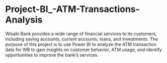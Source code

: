 # Project-BI_-ATM-Transactions-Analysis
Wisabi Bank provides a wide range of financial services to its customers, including saving accounts, current accounts, loans, and investments. The purpose of this project is to use Power BI to analyze the ATM transaction data for WB to gain insights on customer behavior, ATM usage, and identify opportunities to improve the bank’s services.
